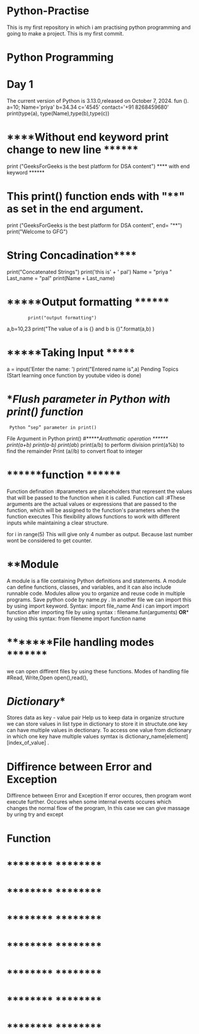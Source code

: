 # Python-Practise
This is my first repository in which i am practising python programming and going to make a project.
This is my first commit.
 #                              Python Programming
 #                                    Day 1
The current version of Python is 3.13.0,released on October 7, 2024.
fun (). 
a=10;
Name='priya'
b=34.34
c='4545'
contact='+91 8268459680'
print(type(a), type(Name),type(b),type(c))

 #      ****Without end keyword print change to new line ******
print ("GeeksForGeeks is the best platform for DSA content")
              **** with end keyword ******
# This print() function ends with "**" as set in the end argument.
print ("GeeksForGeeks is the best platform for DSA content", end= "**")
print("Welcome to GFG")

#            ****String Concadination********
print("Concatenated Strings")
print('this is' + ' pal')
Name = "priya "
Last_name = "pal"
print(Name + Last_name)

 #              *****Output formatting ******
            print("output formatting")
a,b=10,23
print("The value of a is {} and b is {}".format(a,b) )

 #          *****Taking Input *****
a = input('Enter the name: ')
print("Entered name is",a)
Pending Topics (Start learning once function by youtube video is done)


#           ******Flush parameter in Python with print() function*****
     Python “sep” parameter in print()
File Argument in Python print()
#******Arathmatic operation ******
print(a+b)
print(a-b)
print(a*b)
print(a/b) to perform division
print(a%b) to find the remainder
Print (a//b) to convert float to integer 

#           ******function ******
Function defination :#parameters are placeholders that represent the values that will be passed to the function when it is called.
Function call :#These arguments are the actual values or expressions that are passed to the function, which will be assigned to the function's parameters when the function executes
This flexibility allows functions to work with different inputs while maintaining a clear structure.

for i in range(5) This will give only 4 number as output. 
Because last number wont be considered to get counter. 


#            ********Module******
 A module is a file containing Python definitions and statements. A module can define functions, classes, and variables, and it can also include runnable code. 
  Modules allow you to organize and reuse code in multiple programs.
  Save python code by name.py . In another file we can import this by using import keyword. 
  Syntax: import file_name 
  And i can import import function after importing file by using syntax :
  filename.fun(arguments)
             ******OR*******
by using this syntax: from fileneme import function name

#             *******File handling modes *******
we can open diffirent files by using these functions.
Modes of handling file
#Read, Write,Open
open(),read(),

 #           *******Dictionary********
Stores data as key - value pair 
Help us to keep data in organize structure 
we can store values in list type in dictionary to store  it in structute.one key can have multiple values in dectionary.
To access one value from dictionary in which one key have multiple values symtax is dictionary_name[element][index_of_value] .

 #         ********Diffirence between Error and Exception********
 Diffirence between Error and Exception
If error occures, then program wont execute further.
Occures when some internal events occures  which changes the normal flow of the program, In this case
we can give massage by uring  try and except 

#         ********Function********
#         ********  ********
#         ********  ********
#         ********  ********
#         ********  ********
#         ********  ********
#         ********  ********
#         ********  ********
